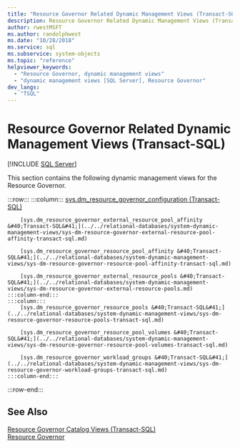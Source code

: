 ```yaml
---
title: "Resource Governor Related Dynamic Management Views (Transact-SQL)"
description: Resource Governor Related Dynamic Management Views (Transact-SQL)
author: rwestMSFT
ms.author: randolphwest
ms.date: "10/28/2018"
ms.service: sql
ms.subservice: system-objects
ms.topic: "reference"
helpviewer_keywords:
  - "Resource Governor, dynamic management views"
  - "dynamic management views [SQL Server], Resource Governor"
dev_langs:
  - "TSQL"
---
```

# Resource Governor Related Dynamic Management Views (Transact-SQL)
[!INCLUDE [SQL Server](../../includes/applies-to-version/sqlserver.md)]

  This section contains the following dynamic management views for the Resource Governor.  

:::row:::
    :::column:::
        [sys.dm_resource_governor_configuration &#40;Transact-SQL&#41;](../../relational-databases/system-dynamic-management-views/sys-dm-resource-governor-configuration-transact-sql.md)

        [sys.dm_resource_governor_external_resource_pool_affinity &#40;Transact-SQL&#41;](../../relational-databases/system-dynamic-management-views/sys-dm-resource-governor-external-resource-pool-affinity-transact-sql.md)

        [sys.dm_resource_governor_resource_pool_affinity &#40;Transact-SQL&#41;](../../relational-databases/system-dynamic-management-views/sys-dm-resource-governor-resource-pool-affinity-transact-sql.md)

        [sys.dm_resource_governor_external_resource_pools &#40;Transact-SQL&#41;](../../relational-databases/system-dynamic-management-views/sys-dm-resource-governor-external-resource-pools.md)
    :::column-end:::
    :::column:::
        [sys.dm_resource_governor_resource_pools &#40;Transact-SQL&#41;](../../relational-databases/system-dynamic-management-views/sys-dm-resource-governor-resource-pools-transact-sql.md)

        [sys.dm_resource_governor_resource_pool_volumes &#40;Transact-SQL&#41;](../../relational-databases/system-dynamic-management-views/sys-dm-resource-governor-resource-pool-volumes-transact-sql.md)

        [sys.dm_resource_governor_workload_groups &#40;Transact-SQL&#41;](../../relational-databases/system-dynamic-management-views/sys-dm-resource-governor-workload-groups-transact-sql.md)
    :::column-end:::
:::row-end:::

## See Also  
 [Resource Governor Catalog Views &#40;Transact-SQL&#41;](../../relational-databases/system-catalog-views/resource-governor-catalog-views-transact-sql.md)   
 [Resource Governor](../../relational-databases/resource-governor/resource-governor.md)  
  
  
